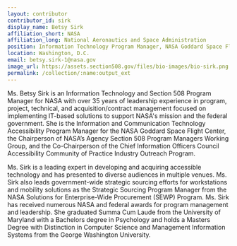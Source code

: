 ```yaml
---
layout: contributor
contributor_id: sirk
display_name: Betsy Sirk
affiliation_short: NASA
affiliation_long: National Aeronautics and Space Administration
position: Information Technology Program Manager, NASA Goddard Space Flight Center
location: Washington, D.C.
email: betsy.sirk-1@nasa.gov
image_url: https://assets.section508.gov/files/bio-images/bio-sirk.png
permalink: /collection/:name:output_ext
---
```

Ms. Betsy Sirk is an Information Technology and Section 508 Program Manager for NASA with over 35 years of leadership experience in program, project, technical, and acquisition/contract management focused on implementing IT-based solutions to support NASA's mission and the federal government. She is the Information and Communication Technology Accessibility Program Manager for the NASA Goddard Space Flight Center, the Chairperson of NASA’s Agency Section 508 Program Managers Working Group, and the Co-Chairperson of the Chief Information Officers Council Accessibility Community of Practice Industry Outreach Program.

Ms. Sirk is a leading expert in developing and acquiring accessible technology and has presented to diverse audiences in multiple venues. Ms. Sirk also leads government-wide strategic sourcing efforts for workstations and mobility solutions as the Strategic Sourcing Program Manager from the NASA Solutions for Enterprise-Wide Procurement (SEWP) Program. Ms. Sirk has received numerous NASA and federal awards for program management and leadership. She graduated Summa Cum Laude from the University of Maryland with a Bachelors degree in Psychology and holds a Masters Degree with Distinction in Computer Science and Management Information Systems from the George Washington University.